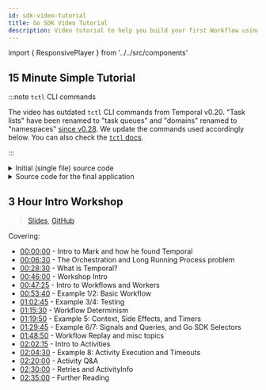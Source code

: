```yaml
---
id: sdk-video-tutorial
title: Go SDK Video Tutorial
description: Video tutorial to help you build your first Workflow using Go SDK
---
```


import { ResponsivePlayer } from '../../src/components'

## 15 Minute Simple Tutorial

<ResponsivePlayer url='https://www.youtube.com/watch?v=Wo0y_Ce3d4I' />

:::note `tctl` CLI commands

The video has outdated `tctl` CLI commands from Temporal v0.20.
"Task lists" have been renamed to "task queues" and "domains" renamed to "namespaces" [since v0.28](https://docs.temporal.io/docs/cadence-to-temporal/).
We update the commands used accordingly below.
You can also check the [`tctl` docs](https://docs.temporal.io/docs/system-tools/tctl).

:::

<details>
<summary> Initial (single file) source code
</summary>

```go
// main.go

package main

import (
    "github.com/uber-go/tally"
    "go.uber.org/zap"
    "go.temporal.io/sdk/client"
    "go.temporal.io/sdk/worker"
)

func main() {
    logger, err := zap.NewDevelopment()
    if err != nil {
        panic(err)
    }

    logger.Info("Zap logger created")
    scope := tally.NoopScope

    // The client is a heavyweight object that should be created once
    serviceClient, err := client.NewClient(client.Options{
        HostPort:     client.DefaultHostPort,
        Namespace:   client.DefaultNamespace,
        MetricsScope: scope,
    })
    if err != nil {
        logger.Fatal("Unable to start worker", zap.Error(err))
    }

    worker := worker.New(serviceClient, "tutorial_tq", worker.Options{
        Logger: logger,
    })

    worker.RegisterWorkflow(MyWorkflow)
    worker.RegisterActivity(MyActivity)

    err = worker.Start()
    if err != nil {
        logger.Fatal("Unable to start worker", zap.Error(err))
    }

    select {}
}

func MyWorkflow(ctx workflow.Context) error {
    logger := workflow.GetLogger(ctx)
    logger.Info("Workflow MyWorkflow started")
    return nil
}

func MyActivity(ctx context.Context) error {
    logger := workflow.GetLogger(ctx)
    logger.Info("MyActivity activity started")
    return nil
}

```

Once you are ready, you can run:

```bash
go run main.go
docker run --network=host --rm temporalio/tctl:latest tq describe --tq tutorial_tq
```

</details>

<details>
<summary> Source code for the final application
</summary>

```go
// activities/get_user.go
package activities

import (
	"context"

	"go.temporal.io/sdk/activity"
)

// GetUser is the implementation for Temporal activity
func GetUser(ctx context.Context) (string, error) {
	logger := activity.GetLogger(ctx)
	logger.Info("GetUser activity called")
	return "Temporal", nil
}
```

```go
// activities/send_greeting.go
package activities

import (
	"context"
	"fmt"

	"go.temporal.io/sdk/activity"
)

// SendGreeting is the implementation for Temporal activity
func SendGreeting(ctx context.Context, user string) error {
	logger := activity.GetLogger(ctx)
	logger.Info("SendGreeting activity called")

	fmt.Printf("Greeting sent to user: %v\n", user)
	return nil
}
```

```go
// workflows/greeting.go
package workflows

import (
	"time"

	"github.com/samarabbas/tutorial-go-sdk/activities"
	"go.temporal.io/sdk/workflow"
	"go.uber.org/zap"
)

// Greetings is the implementation for Temporal Workflow
func Greetings(ctx workflow.Context) error {
	logger := workflow.GetLogger(ctx)
	logger.Info("Workflow Greetings started")

	ao := workflow.ActivityOptions{
		ScheduleToStartTimeout: time.Hour,
		StartToCloseTimeout:    time.Hour,
	}
	ctx = workflow.WithActivityOptions(ctx, ao)

	var user string
	err := workflow.ExecuteActivity(ctx, activities.GetUser).Get(ctx, &user)
	if err != nil {
		return err
	}

	err = workflow.ExecuteActivity(ctx, activities.SendGreeting, user).Get(ctx, nil)
	if err != nil {
		return err
	}

	logger.Info("Greetings Workflow complete", zap.String("user", user))
	return nil
}
```

```go
// main.go
package main

import (
    "github.com/uber-go/tally"
    "go.uber.org/zap"

    "github.com/samarabbas/tutorial-go-sdk/activities"
    "github.com/samarabbas/tutorial-go-sdk/workflows"

    "go.temporal.io/sdk/client"
    "go.temporal.io/sdk/worker"
)

func main() {
	logger, err := zap.NewDevelopment()
	if err != nil {
		panic(err)
	}

	logger.Info("Zap logger created")
	scope := tally.NoopScope

	// The client is a heavyweight object that should be created once
	serviceClient, err := client.NewClient(client.Options{
		HostPort:     client.DefaultHostPort,
		Namespace:   client.DefaultNamespace,
		MetricsScope: scope,
	})
	if err != nil {
		logger.Fatal("Unable to start worker", zap.Error(err))
	}

	worker := worker.New(serviceClient, "tutorial_tq", worker.Options{
		Logger: logger,
	})

	worker.RegisterWorkflow(workflows.Greetings)
	worker.RegisterActivity(activities.GetUser)
	worker.RegisterActivity(activities.SendGreeting)

	err = worker.Start()
	if err != nil {
		logger.Fatal("Unable to start worker", zap.Error(err))
	}

	select {}
}
```

Once you are ready, you can run:

```bash
# start workers
go run main.go

# start workflow
docker run --network=host --rm temporalio/tctl:latest wf start --tq tutorial_tq -w Greet_Temporal_1 --wt Greetings --et 3600 --wtt 10

# list workflow executions
docker run --network=host --rm temporalio/tctl:latest wf list

# list single workflwo
docker run --network=host --rm temporalio/tctl:latest wf show -w Greet_Samar_1
```

</details>

## 3 Hour Intro Workshop

> [Slides](https://sagikazarmark.hu/slides/workshops/temporal-intro/), [GitHub](https://github.com/sagikazarmark/temporal-intro-workshop)

<ResponsivePlayer url='https://www.youtube.com/watch?v=UwdGmdTO3Ts' />

Covering:

- [00:00:00](https://www.youtube.com/watch?v=UwdGmdTO3Ts&t=0s) - Intro to Mark and how he found Temporal
- [00:06:30](https://www.youtube.com/watch?v=UwdGmdTO3Ts&t=390s) - The Orchestration and Long Running Process problem
- [00:28:30](https://www.youtube.com/watch?v=UwdGmdTO3Ts&t=1710s) - What is Temporal?
- [00:46:00](https://www.youtube.com/watch?v=UwdGmdTO3Ts&t=2760s) - Workshop Intro
- [00:47:25](https://www.youtube.com/watch?v=UwdGmdTO3Ts&t=2845s) - Intro to Workflows and Workers
- [00:53:40](https://www.youtube.com/watch?v=UwdGmdTO3Ts&t=3220s) - Example 1/2: Basic Workflow
- [01:02:45](https://www.youtube.com/watch?v=UwdGmdTO3Ts&t=3765s) - Example 3/4: Testing
- [01:15:30](https://www.youtube.com/watch?v=UwdGmdTO3Ts&t=4530s) - Workflow Determinism
- [01:19:50](https://www.youtube.com/watch?v=UwdGmdTO3Ts&t=4790s) - Example 5: Context, Side Effects, and Timers
- [01:29:45](https://www.youtube.com/watch?v=UwdGmdTO3Ts&t=5385s) - Example 6/7: Signals and Queries, and Go SDK Selectors
- [01:48:50](https://www.youtube.com/watch?v=UwdGmdTO3Ts&t=6530s) - Workflow Replay and misc topics
- [02:02:15](https://www.youtube.com/watch?v=UwdGmdTO3Ts&t=7335s) - Intro to Activities
- [02:04:30](https://www.youtube.com/watch?v=UwdGmdTO3Ts&t=7470s) - Example 8: Activity Execution and Timeouts
- [02:20:00](https://www.youtube.com/watch?v=UwdGmdTO3Ts&t=8400s) - Activity Q&A
- [02:30:00](https://www.youtube.com/watch?v=UwdGmdTO3Ts&t=9000s) - Retries and ActivityInfo
- [02:35:00](https://www.youtube.com/watch?v=UwdGmdTO3Ts&t=9300s) - Further Reading
